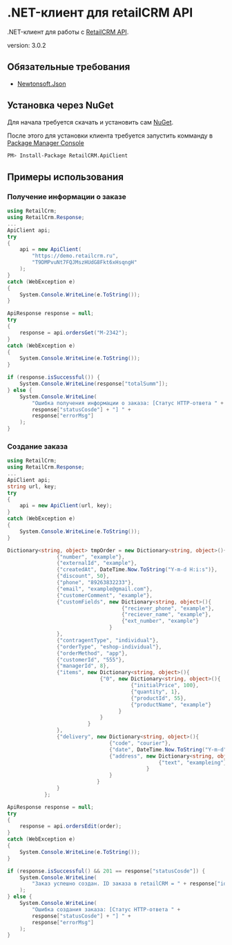 .NET-клиент для retailCRM API
=============================

.NET-клиент для работы с [RetailCRM API](http://www.retailcrm.ru/docs/rest-api/index.html).

version: 3.0.2

Обязательные требования
-----------------------
* [Newtonsoft.Json](http://james.newtonking.com/json)

Установка через NuGet
---------------------

Для начала требуется скачать и установить сам [NuGet](http://docs.nuget.org/consume/installing-nuget).

После этого для установки клиента требуется запустить комманду в [Package Manager Console](http://docs.nuget.org/docs/start-here/using-the-package-manager-console)
``` bash
PM> Install-Package RetailCRM.ApiClient
```

Примеры использования
---------------------

### Получение информации о заказе

``` csharp
using RetailCrm;
using RetailCrm.Response;
...
ApiClient api;
try
{
    api = new ApiClient(
    	"https://demo.retailcrm.ru",
    	"T9DMPvuNt7FQJMszHUdG8Fkt6xHsqngH"
    );
}
catch (WebException e)
{
    System.Console.WriteLine(e.ToString());
}

ApiResponse response = null;
try
{
    response = api.ordersGet("M-2342");
}
catch (WebException e)
{
    System.Console.WriteLine(e.ToString());
}

if (response.isSuccessful()) {
	System.Console.WriteLine(response["totalSumm"]);
} else {
	System.Console.WriteLine(
		"Ошибка получения информации о заказа: [Статус HTTP-ответа " +
		response["statusCosde"] + "] " +
		response["errorMsg"]
	);
}

```
### Создание заказа

``` csharp
using RetailCrm;
using RetailCrm.Response;
...
ApiClient api;
string url, key;
try
{
    api = new ApiClient(url, key);
}
catch (WebException e)
{
    System.Console.WriteLine(e.ToString());
}

Dictionary<string, object> tmpOrder = new Dictionary<string, object>(){
                {"number", "example"},
                {"externalId", "example"},
                {"createdAt", DateTime.Now.ToString("Y-m-d H:i:s")},
                {"discount", 50},
                {"phone", "89263832233"},
                {"email", "example@gmail.com"},
                {"customerComment", "example"},
                {"customFields", new Dictionary<string, object>(){
                                     {"reciever_phone", "example"},
                                     {"reciever_name", "example"},
                                     {"ext_number", "example"}
                                 }
                },
                {"contragentType", "individual"},
                {"orderType", "eshop-individual"},
                {"orderMethod", "app"},
                {"customerId", "555"},
                {"managerId", 8},
                {"items", new Dictionary<string, object>(){
                              {"0", new Dictionary<string, object>(){
                                        {"initialPrice", 100},
                                        {"quantity", 1},
                                        {"productId", 55},
                                        {"productName", "example"}
                                    }
                              }
                          }
                },
                {"delivery", new Dictionary<string, object>(){
                                 {"code", "courier"},
                                 {"date", DateTime.Now.ToString("Y-m-d")},
                                 {"address", new Dictionary<string, object>(){
                                                 {"text", "exampleing"}
                                             }
                                 }
                             }
                }
            };

ApiResponse response = null;
try
{
    response = api.ordersEdit(order);
}
catch (WebException e)
{
    System.Console.WriteLine(e.ToString());
}

if (response.isSuccessful() && 201 == response["statusCosde"]) {
	System.Console.WriteLine(
		"Заказ успешно создан. ID заказа в retailCRM = " + response["id"]
	);
} else {
	System.Console.WriteLine(
		"Ошибка создания заказа: [Статус HTTP-ответа " +
		response["statusCosde"] + "] " +
		response["errorMsg"]
	);
}

```
